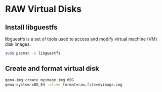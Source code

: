 # RAW Virtual Disks
 
## Install libguestfs
libguestfs is a set of tools used to access and modify virtual machine (VM) disk images.
```sh
sudo pacman -S libguestfs
```

## Create and format virtual disk

```sh
qemu-img create myimage.img 60G
qemu-system-x86_64 -drive format=raw,file=myimage.img
```
